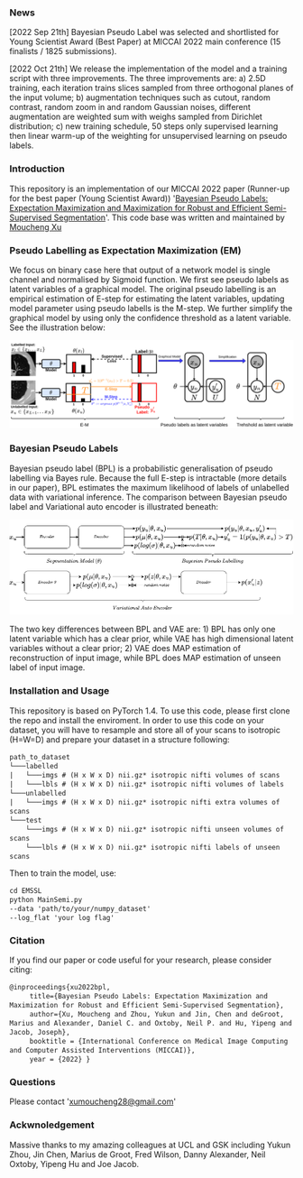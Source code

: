 ### News
[2022 Sep 21th] Bayesian Pseudo Label was selected and shortlisted for Young Scientist Award (Best Paper) at MICCAI 2022 main conference (15 finalists / 1825 submissions).

[2022 Oct 21th] We release the implementation of the model and a training script with three improvements. The three improvements are:
a) 2.5D training, each iteration trains slices sampled from three orthogonal planes of the input volume;
b) augmentation techniques such as cutout, random contrast, random zoom in and random Gaussian noises, different augmentation are weighted sum with weighs sampled from Dirichlet distribution;
c) new training schedule, 50 steps only supervised learning then linear warm-up of the weighting for unsupervised learning on pseudo labels.

### Introduction
This repository is an implementation of our MICCAI 2022 paper (Runner-up for the best paper (Young Scientist Award)) '[Bayesian Pseudo Labels: Expectation Maximization and Maximization for Robust and Efficient Semi-Supervised Segmentation](https://arxiv.org/abs/2208.04435)'. This code base was written and maintained by [Moucheng Xu](https://moucheng2017.github.io/)

### Pseudo Labelling as Expectation Maximization (EM)
We focus on binary case here that output of a network model is single channel and normalised by Sigmoid function. 
We first see pseudo labels as latent variables of a graphical model. 
The original pseudo labelling is an empirical estimation of E-step for estimating the latent variables, updating model parameter using pseudo labells is the M-step.
We further simplify the graphical model by using only the confidence threshold as a latent variable.
See the illustration below:

![PL vs EM](pics/BPL_GM.png "Plot.")


### Bayesian Pseudo Labels
Bayesian pseudo label (BPL) is a probabilistic generalisation of pseudo labelling via Bayes rule. Because the full E-step is intractable (more details in our paper), BPL estimates the maximum likelihood of labels of unlabelled data with variational inference. The comparison between Bayesian pseudo label and Variational auto encoder is illustrated beneath: 

![BPL vs VAE](pics/BPL_VAE.png "Plot.")

The two key differences between BPL and VAE are: 1) BPL has only one latent variable which has a clear prior, while VAE has high dimensional latent variables without a clear prior; 2) VAE does MAP estimation of reconstruction of input image, while BPL does MAP estimation of unseen label of input image.

### Installation and Usage
This repository is based on PyTorch 1.4. To use this code, please first clone the repo and install the enviroment.
In order to use this code on your dataset, you will have to resample and store all of your scans to isotropic (H=W=D) and prepare your dataset in a structure following:
```
path_to_dataset
└───labelled
|   └───imgs # (H x W x D) nii.gz* isotropic nifti volumes of scans
|   └───lbls # (H x W x D) nii.gz* isotropic nifti volumes of labels 
└───unlabelled
|   └───imgs # (H x W x D) nii.gz* isotropic nifti extra volumes of scans
└───test
    └───imgs # (H x W x D) nii.gz* isotropic nifti unseen volumes of scans
    └───lbls # (H x W x D) nii.gz* isotropic nifti labels of unseen scans
```
Then to train the model, use:
   ```shell
   cd EMSSL
   python MainSemi.py
   --data 'path/to/your/numpy_dataset' 
   --log_flat 'your log flag'
   ```

### Citation

If you find our paper or code useful for your research, please consider citing:

    @inproceedings{xu2022bpl,
         title={Bayesian Pseudo Labels: Expectation Maximization and Maximization for Robust and Efficient Semi-Supervised Segmentation},
         author={Xu, Moucheng and Zhou, Yukun and Jin, Chen and deGroot, Marius and Alexander, Daniel C. and Oxtoby, Neil P. and Hu, Yipeng and Jacob, Joseph},
         booktitle = {International Conference on Medical Image Computing and Computer Assisted Interventions (MICCAI)},
         year = {2022} }


### Questions
Please contact 'xumoucheng28@gmail.com'


### Ackwnoledgement
Massive thanks to my amazing colleagues at UCL and GSK including Yukun Zhou, Jin Chen, Marius de Groot, Fred Wilson, Danny Alexander, Neil Oxtoby, Yipeng Hu and Joe Jacob.
